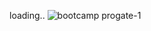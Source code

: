 loading..
![bootcamp progate-1](https://user-images.githubusercontent.com/89894421/207655742-6ac23aac-0a4f-45af-ad08-51a2e384b218.png)
